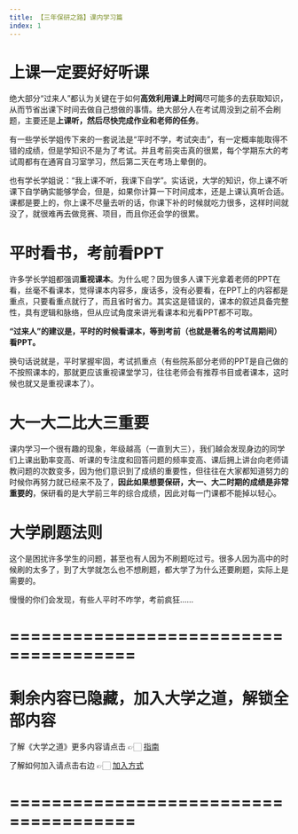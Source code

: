 ```yaml
---
title: 【三年保研之路】课内学习篇
index: 1
---
```


# 上课一定要好好听课

绝大部分“过来人”都认为关键在于如何**高效利用课上时间**尽可能多的去获取知识，从而节省出课下时间去做自己想做的事情。绝大部分人在考试周没到之前不会刷题，主要还是**上课听，然后尽快完成作业和老师的任务**。

有一些学长学姐传下来的一套说法是“平时不学，考试突击”，有一定概率能取得不错的成绩，但是学知识不是为了考试。并且考前突击真的很累，每个学期东大的考试周都有在通宵自习室学习，然后第二天在考场上晕倒的。

也有学长学姐说：“我上课不听，我课下自学”。实话说，大学的知识，你上课不听课下自学确实能够学会，但是，如果你计算一下时间成本，还是上课认真听合适。课都是要上的，你上课不尽量去听的话，你课下补的时候就吃力很多，这样时间就没了，就很难再去做竞赛、项目，而且你还会学的很累。

# 平时看书，考前看PPT

许多学长学姐都强调**重视课本**。为什么呢？因为很多人课下光拿着老师的PPT在看，丝毫不看课本，觉得课本内容多，废话多，没有必要看，在PPT上的内容都是重点，只要看重点就行了，而且省时省力。其实这是错误的，课本的叙述具备完整性，具有逻辑和脉络，但从应试角度来讲光看课本和光看PPT都不可取。

**“过来人”的建议是，平时的时候看课本，等到考前（也就是著名的考试周期间）看PPT。**

换句话说就是，平时掌握牢固，考试抓重点（有些院系部分老师的PPT是自己做的不按照课本的，那就更应该重视课堂学习，往往老师会有推荐书目或者课本，这时候也就又是重视课本了）。

# 大一大二比大三重要

课内学习一个很有趣的现象，年级越高（一直到大三），我们越会发现身边的同学们上课出勤率变高、听课的专注度和回答问题的频率变高、课后拥上讲台向老师请教问题的次数变多，因为他们意识到了成绩的重要性，但往往在大家都知道努力的时候你再努力就已经来不及了，**因此如果想要保研，大一、大二时期的成绩是非常重要的**，保研看的是大学前三年的综合成绩，因此对每一门课都不能掉以轻心。

# 大学刷题法则

这个是困扰许多学生的问题，甚至也有人因为不刷题吃过亏。很多人因为高中的时候刷的太多了，到了大学就怎么也不想刷题，都大学了为什么还要刷题，实际上是需要的。

慢慢的你们会发现，有些人平时不咋学，考前疯狂……

# ======================================

# 剩余内容已隐藏，加入大学之道，解锁全部内容

了解《大学之道》更多内容请点击 👉🏻 [指南](/pay/daxuezhidao)

了解如何加入请点击右边 👉🏻 [加入方式](/pay/jiaru)

# ======================================